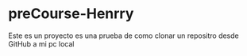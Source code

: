# preCourse-Henrry
Este es un proyecto es una prueba de como clonar un repositro desde GitHub  a mi pc local
